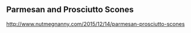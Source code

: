 ## Parmesan and Prosciutto Scones

http://www.nutmegnanny.com/2015/12/14/parmesan-prosciutto-scones
